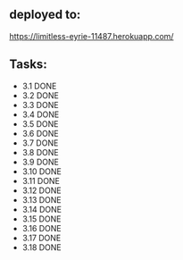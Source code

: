 deployed to:
------------
https://limitless-eyrie-11487.herokuapp.com/

Tasks:
------
- 3.1 DONE
- 3.2 DONE
- 3.3 DONE
- 3.4 DONE
- 3.5 DONE
- 3.6 DONE
- 3.7 DONE
- 3.8 DONE
- 3.9 DONE
- 3.10 DONE
- 3.11 DONE
- 3.12 DONE
- 3.13 DONE
- 3.14 DONE
- 3.15 DONE
- 3.16 DONE
- 3.17 DONE
- 3.18 DONE
